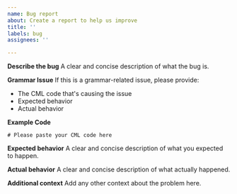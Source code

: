 ```yaml
---
name: Bug report
about: Create a report to help us improve
title: ''
labels: bug
assignees: ''

---
```


**Describe the bug**
A clear and concise description of what the bug is.

**Grammar Issue**
If this is a grammar-related issue, please provide:
- The CML code that's causing the issue
- Expected behavior
- Actual behavior

**Example Code**
```cml
# Please paste your CML code here
```

**Expected behavior**
A clear and concise description of what you expected to happen.

**Actual behavior**
A clear and concise description of what actually happened.

**Additional context**
Add any other context about the problem here.
